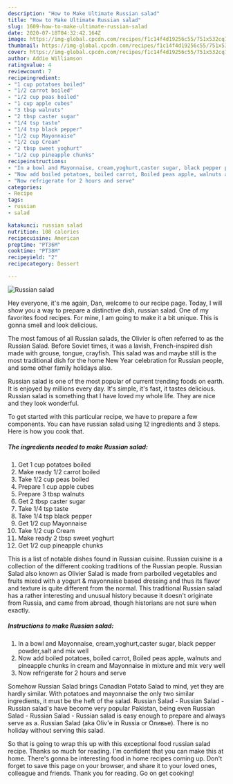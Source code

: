 ```yaml
---
description: "How to Make Ultimate Russian salad"
title: "How to Make Ultimate Russian salad"
slug: 1609-how-to-make-ultimate-russian-salad
date: 2020-07-18T04:32:42.164Z
image: https://img-global.cpcdn.com/recipes/f1c14f4d19256c55/751x532cq70/russian-salad-recipe-main-photo.jpg
thumbnail: https://img-global.cpcdn.com/recipes/f1c14f4d19256c55/751x532cq70/russian-salad-recipe-main-photo.jpg
cover: https://img-global.cpcdn.com/recipes/f1c14f4d19256c55/751x532cq70/russian-salad-recipe-main-photo.jpg
author: Addie Williamson
ratingvalue: 4
reviewcount: 7
recipeingredient:
- "1 cup potatoes boiled"
- "1/2 carrot boiled"
- "1/2 cup peas boiled"
- "1 cup apple cubes"
- "3 tbsp walnuts"
- "2 tbsp caster sugar"
- "1/4 tsp taste"
- "1/4 tsp black pepper"
- "1/2 cup Mayonnaise"
- "1/2 cup Cream"
- "2 tbsp sweet yoghurt"
- "1/2 cup pineapple chunks"
recipeinstructions:
- "In a bowl and Mayonnaise, cream,yoghurt,caster sugar, black pepper powder,salt and mix well"
- "Now add boiled potatoes, boiled carrot, Boiled peas apple, walnuts and pineapple chunks in cream and Mayonnaise in mixture and mix very well"
- "Now refrigerate for 2 hours and serve"
categories:
- Recipe
tags:
- russian
- salad

katakunci: russian salad 
nutrition: 108 calories
recipecuisine: American
preptime: "PT36M"
cooktime: "PT38M"
recipeyield: "2"
recipecategory: Dessert

---
```



![Russian salad](https://img-global.cpcdn.com/recipes/f1c14f4d19256c55/751x532cq70/russian-salad-recipe-main-photo.jpg)

Hey everyone, it's me again, Dan, welcome to our recipe page. Today, I will show you a way to prepare a distinctive dish, russian salad. One of my favorites food recipes. For mine, I am going to make it a bit unique. This is gonna smell and look delicious.

The most famous of all Russian salads, the Olivier is often referred to as the Russian Salad. Before Soviet times, it was a lavish, French-inspired dish made with grouse, tongue, crayfish. This salad was and maybe still is the most traditional dish for the home New Year celebration for Russian people, and some other family holidays also.

Russian salad is one of the most popular of current trending foods on earth. It is enjoyed by millions every day. It's simple, it's fast, it tastes delicious. Russian salad is something that I have loved my whole life. They are nice and they look wonderful.


To get started with this particular recipe, we have to prepare a few components. You can have russian salad using 12 ingredients and 3 steps. Here is how you cook that.

<!--inarticleads1-->

##### The ingredients needed to make Russian salad:

1. Get 1 cup potatoes boiled
1. Make ready 1/2 carrot boiled
1. Take 1/2 cup peas boiled
1. Prepare 1 cup apple cubes
1. Prepare 3 tbsp walnuts
1. Get 2 tbsp caster sugar
1. Take 1/4 tsp taste
1. Take 1/4 tsp black pepper
1. Get 1/2 cup Mayonnaise
1. Take 1/2 cup Cream
1. Make ready 2 tbsp sweet yoghurt
1. Get 1/2 cup pineapple chunks


This is a list of notable dishes found in Russian cuisine. Russian cuisine is a collection of the different cooking traditions of the Russian people. Russian Salad also known as Olivier Salad is made from parboiled vegetables and fruits mixed with a yogurt &amp; mayonnaise based dressing and thus its flavor and texture is quite different from the normal. This traditional Russian salad has a rather interesting and unusual history because it doesn&#39;t originate from Russia, and came from abroad, though historians are not sure when exactly. 

<!--inarticleads2-->

##### Instructions to make Russian salad:

1. In a bowl and Mayonnaise, cream,yoghurt,caster sugar, black pepper powder,salt and mix well
1. Now add boiled potatoes, boiled carrot, Boiled peas apple, walnuts and pineapple chunks in cream and Mayonnaise in mixture and mix very well
1. Now refrigerate for 2 hours and serve


Somehow Russian Salad brings Canadian Potato Salad to mind, yet they are hardly similar. With potatoes and mayonnaise the only two similar ingredients, it must be the heft of the salad. Russian Salad - Russian Salad - Russian salad&#39;s have become very popular Pakistan, being even Russian Salad - Russian Salad - Russian salad is easy enough to prepare and always serve as a. Russian Salad (aka Oliv&#39;e in Russia or Оливье). There is no holiday without serving this salad. 

So that is going to wrap this up with this exceptional food russian salad recipe. Thanks so much for reading. I'm confident that you can make this at home. There's gonna be interesting food in home recipes coming up. Don't forget to save this page on your browser, and share it to your loved ones, colleague and friends. Thank you for reading. Go on get cooking!
